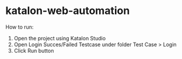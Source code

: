 # katalon-web-automation

How to run:
1. Open the project using Katalon Studio
2. Open Login Succes/Failed Testcase under folder Test Case > Login
3. Click Run button 

